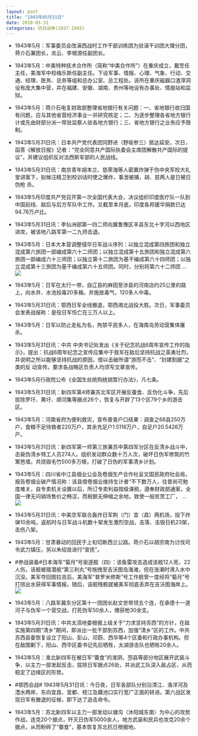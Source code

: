 ```yaml
---
layout: post
title: "1943年05月31日"
date: 2018-05-31
categories: 抗日战争(1937-1945)
---
```


<meta name="referrer" content="no-referrer" />

- 1943年5月：军事委员会改滇西战时工作干部训练团为驻滇干训团大理分团，蒋介石兼团长，龙云、李根源任副团长。 

- 1943年5月：中美特种技术合作所（简称“中美合作所”）在重庆成立，戴笠任主任，美海军中校梅乐斯任副主任。下设军事、情报、心理、气象、行动、交通、经理、医务、总务等组和总办公室、总工程处。该所在重庆磁器口渣滓洞设有庞大集中营，并在福建、安徽、湖南、贵州等地设有办事处、情报站和监狱。 

- 1943年5月：蒋介石电复财政部整理省地银行有关问题：一、省地银行收归国有问题，应与其他省营经济事业一并研究核定；二、为逐步整理各省地方银行计或先由财部分派一常驻监察人驻各地方银行；三、省地方银行之业务应予限制。 

- 1943年5月31日讯：日本共产党代表团冈野进（野坂参三）抵达延安。次日，函答《解放日报》记者：“完全同意共产国际执委会主席团解散共产国际的提议”，并建议组织反对法西斯军部的人民战线。 

- 1943年5月31日讯：南京青年胡本兰、慈荣海等人密置炸弹于伪中央军校大礼堂讲案下，拟候汪精卫到校训话时使之爆炸，事泄被捕，胡、慈两人是日被日伪枪 杀。 

- 1943年5月印度共产党召开第一次全国代表大会，决议组织印度医疗队一队到中国前线、敌后与后方军队中工作。又截至本月底，印度各邦援华捐款已达94.78万卢比。 

- 1943年5月31日讯：李仙洲部第一四二师向冀鲁豫区丰县东北十字河以西地区进攻，被该地八路军第一二九师击退。 

- 1943年5月：日本大本营调整侵华日军战斗序列：以独立混成第四旅团和独立混成第六旅团一部编成第六十二师团；以独立混成第十五旅团和独立混成第六旅团一部编成六十三师团；以独立第十二旅团为基干编成第六十四师团；以独立混成第十三旅团为基干编成第六十五师团。同时，分别将第六十二师团 ... <br/><img src="https://wx1.sinaimg.cn/large/aca367d8ly1frulisv1bzj20c809zjrf.jpg" />

- 1943年5月：日军在太行一带，自辽县的麻田至涉县的河南店约25公里的路上，向水井、水池投毒20多箱，并施放毒气，120多人中毒。 

- 1943年5月31日讯：鄂西日军全线撤退，鄂西湘北战役大胜。次日，军事委员会发表战报称：是役日军伤亡在三万人以上。 

- 1943年5月：日军以防止走私为名，拘禁平民多人，在海南岛劳动营集体屠杀。 

- 1943年5月31日讯：中共 中央书记处发出《关于纪念抗战6周年宣传工作的指示》，提出：抗战6周年纪念之宣传应集中于我军在敌后坚持抗战之英勇壮烈，并说明之所以能够坚持抗战的原因，借以击破所谓“游而不击”、“封建割据”之类的反 动宣传。要求各战略区负责人均须写文章宣传。 

- 1943年5月行政院公布《全国生丝统购统销暂行办法》，凡七条。 

- 1943年5月31日讯：新四军第4师兼苏北军区开展反蚕食、反伪化斗争，先后拔除罗圩、黄圩、顺河集等据点26个，恢复与开辟了13个区79个乡的游击区。 

- 1943年5月：河南省府为便利救灾，宣布普查户口结果：调查之68县250万户，食粮不足待救者220万户，其余充足户1.5116万户，自足户20.5426万户。 

- 1943年5月31日讯：新四军第一师第三旅兼苏中第四军分区在反清乡战斗中，击毙伪清乡特工人员274人。组织发动群众数十万人次，破坏日伪军修筑的竹篱笆墙，共烧毁毛竹500多万根，打破了日伪的军事清乡计划。 

- 1943年5月：四川省中江县烟业公会及卷烟生产合作社呈文国民政府社会局，报告卷烟业破产情况称：该县借卷烟业维持生计者“不下数万人，往昔尚可勉度难关，自专卖机关设置以后，所订专卖利益按级课税，遵奉财政部通案，全国一律无问销场售价之畅涩，而税额无伸缩之余地，致使一般贫苦工厂， ... <br/><img src="https://wx1.sinaimg.cn/large/aca367d8ly1frucumuo02j20c809zdfw.jpg" />

- 1943年5月31日讯：中美空军联合轰炸日军荆（门）宜（昌）两机场，投下炸弹10余吨，返航时与日军战斗机数十架发生激烈空战，击落、击毁日机23架，击伤八架。 

- 1943年5月：甘肃暴动的回民于上旬切断西兰公路。蒋介石以胡宗南为讨伐司令武力镇压，另以朱绍良进行“宣抚”。 

- #参战装备#日本海军“菊月”号驱逐舰（四）：该鱼雷攻击造成该舰12人死、22人伤，该舰被猎潜舰“第三利丸”号拖拽至吉沃图岛海滩，但在涨潮时滑入水中沉没。美军夺回图拉吉后，美海军“普罗米修斯”号工作舰曾一度经将“菊月”号打捞出水获得军事情报。随后，该舰残骸就被美军彻底丢弃在吉沃图海岸上。 <br/><img src="https://wx3.sinaimg.cn/large/aca367d8ly1fruak53hwcj20k418awow.jpg" />

- 1943年5月：八路军冀东分区第十一团团长赵文世带领五个连，在承德十一道河子与伪军一个营交战，打死伪军50余人，缴获枪30余支。 

- 1943年5月31日讯：中共太滆地委根据上级关于“力求坚持苏西”的方针，在敌实施第四期“清乡”期间，即派出一批干部到苏西，加强“清乡”区的工作。中共苏西县委恢复设立了阳山、彭山、邓蔚、西华等4个区委和行政办事机构。但在敌围剿下，阳山、西华区委书记先后牺牲，太湖游击队也牺牲20余人。 

- 1943年5月：淮北新四军在被日军“蚕食”的淮阴、邳县等部分地区展开武装斗争，以主力一部发起反击，拔除日军据点26处，并派武工队深入敌占区，从而稳定了边缘区的形势。 

- #鄂西会战# 1943年5月31日讯：今日夜，日军各部队分别沿清江、渔洋河及澧水两岸，东向宜昌、宜都、枝江及藕池口实行宽广正面的转进。第六战区发现日军有撤退的征候，即下达了追击命令。 

- 1943年5月：苏北新四军以主力一部发动以塘沟（沐阳城东南）为中心的攻势作战，连克20个据点，歼灭日伪军5000余人，地方武装和民兵也攻克20余个据点，从而粉碎了“蚕食”，基本恢复苏北抗日根据地。 


